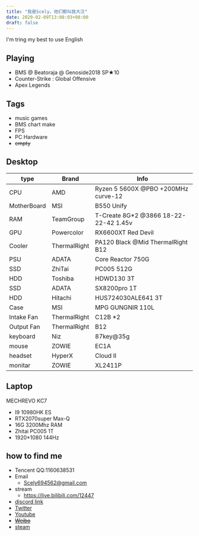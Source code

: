 ```yaml
---
title: "我是Scely，他们都叫我大汉"
date: 2020-02-09T13:08:03+08:00
draft: false
---
```

<!--more-->
  I'm tring my best to use English

## Playing
- BMS @ Beatoraja @ Genoside2018 SP★10
- Counter-Strike : Global Offensive
- Apex Legends

## Tags
- music games
- BMS chart make
- FPS
- PC Hardware
- ~~empty~~

## Desktop

type | Brand | Info
---|---|---
CPU | AMD | Ryzen 5 5600X @PBO +200MHz curve-12
MotherBoard | MSI | B550 Unify
RAM | TeamGroup | T-Create 8G*2 @3866 18-22-22-42 1.45v
GPU  | Powercolor | RX6600XT Red Devil
Cooler | ThermalRight | PA120 Black @Mid ThermalRight B12 
PSU | ADATA | Core Reactor 750G
SSD | ZhiTai | PC005 512G
HDD | Toshiba | HDWD130 3T
SSD | ADATA | SX8200pro 1T
HDD | Hitachi | HUS724030ALE641 3T
Case | MSI | MPG GUNGNIR 110L
Intake Fan | ThermalRight | C12B *2
Output Fan | ThermalRight | B12
keyboard | Niz | 87key@35g
mouse | ZOWIE | EC1A
headset | HyperX | Cloud II
monitar | ZOWIE | XL2411P



## Laptop

MECHREVO KC7
- I9 10980HK ES
- RTX2070super Max-Q
- 16G 3200Mhz RAM
- Zhitai PC005 1T
- 1920*1080 144Hz


## how to find me

- Tencent QQ:1160638531
- Email
  - Scely694562@gmail.com
- stream
  - https://live.bilibili.com/12447
- [discord link](discord.gg/9mp6h6W)
- [Twitter](https://twitter.com/ScelyM)
- [Youtube](https://www.youtube.com/channel/UCEuWgIRKyeApO6dxfca5xOg)
- ~~[Weibo](https://weibo.com/2485089434/profile)~~
- [steam](https://steamcommunity.com/id/ScelyM/)